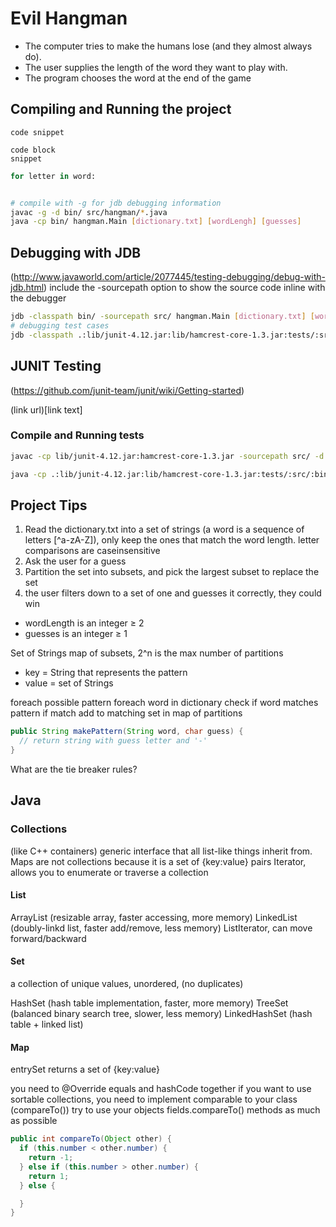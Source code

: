 # Evil Hangman

- The computer tries to make the humans lose (and they almost always do).
- The user supplies the length of the word they want to play with.
- The program chooses the word at the end of the game

## Compiling and Running the project

`code snippet`

```
code block
snippet
```

```py
for letter in word:



```


``` sh
# compile with -g for jdb debugging information
javac -g -d bin/ src/hangman/*.java
java -cp bin/ hangman.Main [dictionary.txt] [wordLengh] [guesses]
```

## Debugging with JDB

(http://www.javaworld.com/article/2077445/testing-debugging/debug-with-jdb.html)
include the -sourcepath option to show the source code inline with the debugger

```sh
jdb -classpath bin/ -sourcepath src/ hangman.Main [dictionary.txt] [wordLength] [guesses]
# debugging test cases
jdb -classpath .:lib/junit-4.12.jar:lib/hamcrest-core-1.3.jar:tests/:src/:bin/ org.junit.runner.JUnitCore EvilHangmanTest

```
## JUNIT Testing

(https://github.com/junit-team/junit/wiki/Getting-started)

(link url)[link text]

### Compile and Running tests

```sh
javac -cp lib/junit-4.12.jar:hamcrest-core-1.3.jar -sourcepath src/ -d bin/ -g tests/EvilHangmanTest.java

java -cp .:lib/junit-4.12.jar:lib/hamcrest-core-1.3.jar:tests/:src/:bin/ org.junit.runner.JUnitCore EvilHangmanTest
```

## Project Tips

1. Read the dictionary.txt into a set of strings (a word is a sequence of letters [^a­-zA-Z]), only keep the ones that match the word length. letter comparisons are case­insensitive
2. Ask the user for a guess
3. Partition the set into subsets, and pick the largest subset to replace the set
4. the user filters down to a set of one and guesses it correctly, they could win

- wordLength is an integer ≥ 2
- guesses is an integer ≥ 1

Set of Strings
map of subsets, 2^n is the max number of partitions
- key = String that represents the pattern
- value = set of Strings

foreach possible pattern
  foreach word in dictionary
    check if word matches pattern
    if match
      add to matching set in map of partitions

```java
public String makePattern(String word, char guess) {
  // return string with guess letter and '-'
}
```
What are the tie breaker rules?

## Java

### Collections
(like C++ containers)
generic interface that all list-like things inherit from.
Maps are not collections because it is a set of {key:value} pairs
Iterator, allows you to enumerate or traverse a collection

#### List
ArrayList (resizable array, faster accessing, more memory)
LinkedList (doubly-linkd list, faster add/remove, less memory)
ListIterator, can move forward/backward

#### Set
a collection of unique values, unordered, (no duplicates)

HashSet (hash table implementation, faster, more memory)
TreeSet (balanced binary search tree, slower, less memory)
LinkedHashSet (hash table + linked list)

#### Map
entrySet returns a set of {key:value}

you need to @Override equals and hashCode together
if you want to use sortable collections, you need to implement comparable to your class (compareTo())
try to use your objects fields.compareTo() methods as much as possible

```java
public int compareTo(Object other) {
  if (this.number < other.number) {
    return -1;
  } else if (this.number > other.number) {
    return 1;
  } else {

  }
}
```
